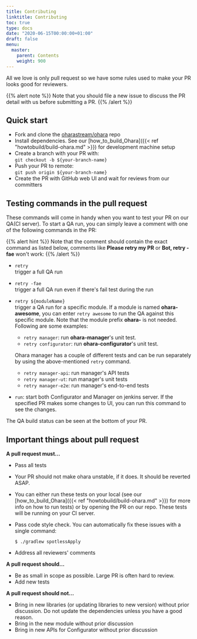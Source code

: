 ```yaml
---
title: Contributing
linktitle: Contributing
toc: true
type: docs
date: "2020-06-15T00:00:00+01:00"
draft: false
menu:
  master:
    parent: Contents
    weight: 900
---
```



All we love is only pull request so we have some rules used to make your
PR looks good for reviewers.

{{% alert note %}}
Note that you should file a new issue to discuss the PR detail with us
before submitting a PR.
{{% /alert %}}

## Quick start

- Fork and clone the [oharastream/ohara](https://github.com/oharastream/ohara) repo
- Install dependencies. See our [how_to_build_Ohara]({{< ref "howtobuild/build-ohara.md" >}}) for development machine setup
- Create a branch with your PR with:  
  `git checkout -b ${your-branch-name}`
- Push your PR to remote:  
  `git push origin ${your-branch-name}`
- Create the PR with GitHub web UI and wait for reviews from our committers

## Testing commands in the pull request

These commands will come in handy when you want to test your PR on our QA(CI server). To start a QA run, you can simply leave a comment with one of the following commands in the PR:

{{% alert hint %}}
Note that the comment should contain the exact command as listed below,
comments like **Please retry my PR** or **Bot, retry -fae** won\'t work:
{{% /alert %}}

- `retry`  
  trigger a full QA run
- `retry -fae`  
  trigger a full QA run even if there's fail test during the run
- `retry ${moduleName}`  
  trigger a QA run for a specific module. If a module is named **ohara-awesome**, you can enter `retry awesome` to run the QA against this specific module. Note that the module prefix **ohara-** is not needed. Following are some examples:  
  - `retry manager`: run **ohara-manager**'s unit test.
  - `retry configurator`: run **ohara-configurator**'s unit test.
    
  Ohara manager has a couple of different tests and can be run separately by using the above-mentioned `retry` command.
    - `retry manager-api`: run manager's API tests
    - `retry manager-ut`: run manager's unit tests
    - `retry manager-e2e`: run manager's end-to-end tests
- `run`: start both Configurator and Manager on jenkins server. If the specified PR makes some changes to UI, you can run this command to see the changes.

The QA build status can be seen at the bottom of your PR.

## Important things about pull request

**A pull request must...**

- Pass all tests
- Your PR should not make ohara unstable, if it does. It should be reverted ASAP.
- You can either run these tests on your local (see our [how_to_build_Ohara]({{< ref "howtobuild/build-ohara.md" >}}) for more info on how to run tests) or by opening the PR on our repo. These tests
  will be running on your CI server.
- Pass code style check. You can automatically fix these issues with a
  single command:

  ```console
  $ ./gradlew spotlessApply
  ```
- Address all reviewers' comments

**A pull request should...**

- Be as small in scope as possible. Large PR is often hard to review.
- Add new tests

**A pull request should not...**

- Bring in new libraries (or updating libraries to new version) without prior discussion. Do not update the dependencies unless you have a good reason.
- Bring in the new module without prior discussion
- Bring in new APIs for Configurator without prior discussion

